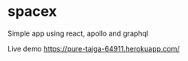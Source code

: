 # spacex
Simple app using react, apollo and graphql

Live demo
https://pure-taiga-64911.herokuapp.com/
